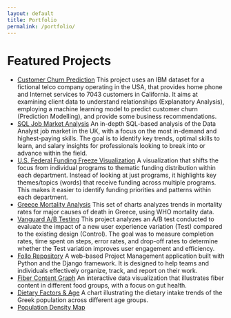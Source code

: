 ```yaml
---
layout: default
title: Portfolio
permalink: /portfolio/
---
```


# Featured Projects



- <a href="https://akprodromou.github.io/pages/customer-churn.html" target="_blank">Customer Churn Prediction</a>
This project uses an IBM dataset for a fictional telco company operating in the USA, that provides home phone and Internet services to 7043 customers in California. It aims at examining client data to understand relationships (Explanatory Analysis), employing a machine learning model to predict customer churn (Prediction Modelling), and provide some business recommendations.
- <a href="/sql-job-market/" target="_blank">SQL Job Market Analysis</a>
An in-depth SQL-based analysis of the Data Analyst job market in the UK, with a focus on the most in-demand and highest-paying skills. The goal is to identify key trends, optimal skills to learn, and salary insights for professionals looking to break into or advance within the field.
- <a href="/funding_freeze/" target="_blank">U.S. Federal Funding Freeze Visualization</a>
A visualization that shifts the focus from individual programs to thematic funding distribution within each department. Instead of looking at just programs, it highlights key themes/topics (words) that receive funding across multiple programs. This makes it easier to identify funding priorities and patterns within each department.
- [Greece Mortality Analysis](../greece-mortality/)
This set of charts analyzes trends in mortality rates for major causes of death in Greece, using WHO mortality data.
- [Vanguard A/B Testing](../vanguard-ab/)
This project analyzes an A/B test conducted to evaluate the impact of a new user experience variation (Test) compared to the existing design (Control). The goal was to measure completion rates, time spent on steps, error rates, and drop-off rates to determine whether the Test variation improves user engagement and efficiency.
- [Follo Repository](../follo/)
A web-based Project Management application built with Python and the Django framework. It is designed to help teams and individuals effectively organize, track, and report on their work.
- <a href="https://github.com/akprodromou/fiber-content-graph/tree/main" target="_blank">Fiber Content Graph</a>
An interactive data visualization that illustrates fiber content in different food groups, with a focus on gut health.
- [Dietary Factors & Age](https://akprodromou.github.io/dietary-factors-age/)
A chart illustrating the dietary intake trends of the Greek population across different age groups.
- [Population Density Map](../population-map/)

